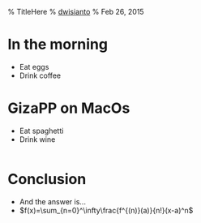 % TitleHere
% [dwisianto](http://dwisianto.com)
% Feb 26, 2015


# In the morning

- Eat eggs
- Drink coffee

# GizaPP on MacOs

- Eat spaghetti
- Drink wine

```bash

```

# Conclusion

- And the answer is...
- $f(x)=\sum_{n=0}^\infty\frac{f^{(n)}(a)}{n!}(x-a)^n$    
